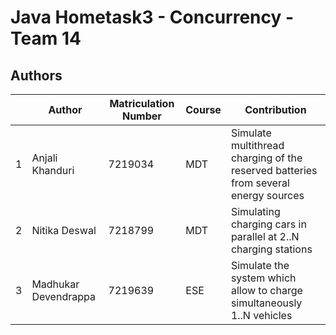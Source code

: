 # Java Hometask3 - Concurrency - Team 14

## Authors
| | Author  | Matriculation Number | Course | Contribution |
| - | ---------- | -------------------- | ------ | ------------ |
| 1 | Anjali Khanduri | 7219034 | MDT | Simulate multithread charging of the reserved batteries from several energy sources |
| 2 | Nitika Deswal | 7218799 | MDT | Simulating charging cars in parallel at 2..N charging stations |
| 3 | Madhukar Devendrappa  | 7219639 | ESE | Simulate the system which allow to charge simultaneously 1..N vehicles |
